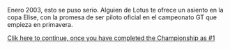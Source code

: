 Enero 2003, esto se puso serio. Alguien de Lotus te ofrece un asiento en la copa Elise, con la promesa de ser piloto oficial en el campeonato GT que empieza en primavera.

[Clik here to continue, once you have completed the Championship as #1](./14963.md)
